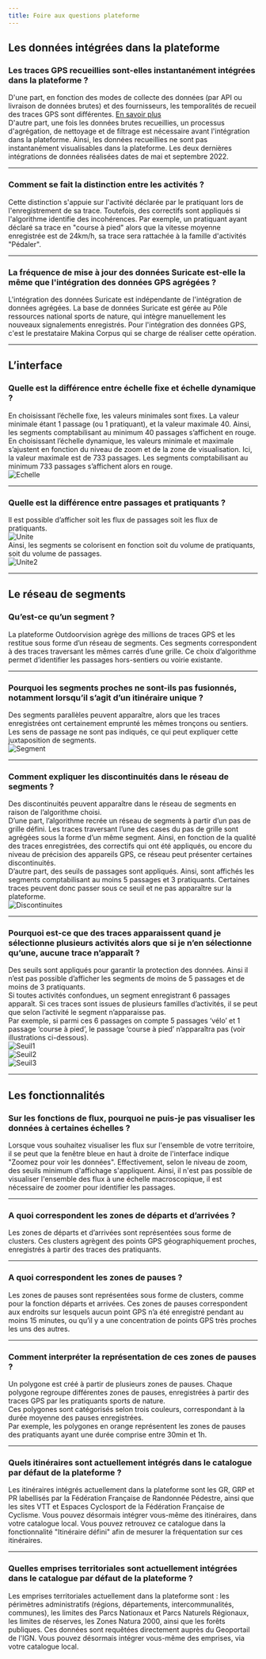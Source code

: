 ```yaml
---
title: Foire aux questions plateforme
---
```


## Les données intégrées dans la plateforme

### Les traces GPS recueillies sont-elles instantanément intégrées dans la plateforme ?
D'une part, en fonction des modes de collecte des données (par API ou livraison de données brutes) et des fournisseurs, les temporalités de recueil des traces GPS sont différentes. [En savoir plus](/partenaires) <br>
D'autre part, une fois les données brutes recueillies, un processus d'agrégation, de nettoyage et de filtrage est nécessaire avant l'intégration dans la plateforme. 
Ainsi, les données recueillies ne sont pas instantanément visualisables dans la plateforme. Les deux dernières intégrations de données réalisées dates de mai et septembre 2022.

---

### Comment se fait la distinction entre les activités ?
Cette distinction s'appuie sur l'activité déclarée par le pratiquant lors de l'enregistrement de sa trace. Toutefois, des correctifs sont appliqués si l'algorithme identifie des incohérences. Par exemple, un pratiquant ayant déclaré sa trace en "course à pied" alors que la vitesse moyenne enregistrée est de 24km/h, sa trace sera rattachée à la famille d'activités "Pédaler". <br>

---

### La fréquence de mise à jour des données Suricate est-elle la même que l'intégration des données GPS agrégées ?
L'intégration des données Suricate est indépendante de l'intégration de données agrégées. La base de données Suricate est gérée au Pôle ressources national sports de nature, qui intègre manuellement les nouveaux signalements enregistrés. Pour l'intégration des données GPS, c'est le prestataire Makina Corpus qui se charge de réaliser cette opération. <br>

---

## L’interface

### Quelle est la différence entre échelle fixe et échelle dynamique ?
En choisissant l’échelle fixe, les valeurs minimales sont fixes. La valeur minimale étant 1 passage (ou 1 pratiquant), et la valeur maximale 40. Ainsi, les segments comptabilisant au minimum 40 passages s’affichent en rouge. <br>
En choisissant l’échelle dynamique, les valeurs minimale et maximale s’ajustent en fonction du niveau de zoom et de la zone de visualisation. Ici, la valeur maximale est de 733 passages. Les segments comptabilisant au minimum 733 passages s’affichent alors en rouge. <br>
![Echelle](/medias/faq-plateforme/Echelle.jpg)

---

### Quelle est la différence entre passages et pratiquants ? 
Il est possible d’afficher soit les flux de passages soit les flux de pratiquants. <br>
![Unite](/medias/faq-plateforme/Unite.jpg) <br>
Ainsi, les segments se colorisent en fonction soit du volume de pratiquants, soit du volume de passages. <br>
![Unite2](/medias/faq-plateforme/Unite2.jpg)

---

## Le réseau de segments

### Qu’est-ce qu’un segment ?
La plateforme Outdoorvision agrège des millions de traces GPS et les restitue sous forme d’un réseau de segments. Ces segments correspondent à des traces traversant les mêmes carrés d’une grille. Ce choix d’algorithme permet d’identifier les passages hors-sentiers ou voirie existante. 

---

### Pourquoi les segments proches ne sont-ils pas fusionnés, notamment lorsqu’il s’agit d’un itinéraire unique ?
Des segments parallèles peuvent apparaître, alors que les traces enregistrées ont certainement emprunté les mêmes tronçons ou sentiers. Les sens de passage ne sont pas indiqués, ce qui peut expliquer cette juxtaposition de segments. <br>
![Segment](/medias/faq-plateforme/Segments.jpg)

---

### Comment expliquer les discontinuités dans le réseau de segments ?
Des discontinuités peuvent apparaître dans le réseau de segments en raison de l’algorithme choisi. <br>
D’une part, l’algorithme recrée un réseau de segments à partir d’un pas de grille défini. Les traces traversant l’une des cases du pas de grille sont agrégées sous la forme d’un même segment. Ainsi, en fonction de la qualité des traces enregistrées, des correctifs qui ont été appliqués, ou encore du niveau de précision des appareils GPS, ce réseau peut présenter certaines discontinuités. <br> 
D’autre part, des seuils de passages sont appliqués. Ainsi, sont affichés les segments comptabilisant au moins 5 passages et 3 pratiquants. Certaines traces peuvent donc passer sous ce seuil et ne pas apparaître sur la plateforme. <br>
![Discontinuites](/medias/faq-plateforme/Discontinuites.jpg)

---

### Pourquoi est-ce que des traces apparaissent quand je sélectionne plusieurs activités alors que si je n’en sélectionne qu’une, aucune trace n’apparaît ?
Des seuils sont appliqués pour garantir la protection des données. Ainsi il n’est pas possible d’afficher les segments de moins de 5 passages et de moins de 3 pratiquants. <br> 
Si toutes activités confondues, un segment enregistrant 6 passages apparaît. Si ces traces sont issues de plusieurs familles d’activités, il se peut que selon l’activité le segment n’apparaisse pas. <br> 
Par exemple, si parmi ces 6 passages on compte 5 passages ‘vélo’ et 1 passage ‘course à pied’, le passage ‘course à pied’ n’apparaîtra pas (voir illustrations ci-dessous). <br>
![Seuil1](/medias/faq-plateforme/Seuil1.jpg) <br>
![Seuil2](/medias/faq-plateforme/Seuil2.jpg) <br>
![Seuil3](/medias/faq-plateforme/Seuil3.jpg)

---

## Les fonctionnalités

### Sur les fonctions de flux, pourquoi ne puis-je pas visualiser les données à certaines échelles ?
Lorsque vous souhaitez visualiser les flux sur l'ensemble de votre territoire, il se peut que la fenêtre bleue en haut à droite de l'interface indique "Zoomez pour voir les données". Effectivement, selon le niveau de zoom, des seuils minimum d'affichage s'appliquent. Ainsi, il n'est pas possible de visualiser l'ensemble des flux à une échelle macroscopique, il est nécessaire de zoomer pour identifier les passages.

---

### A quoi correspondent les zones de départs et d’arrivées ?
Les zones de départs et d’arrivées sont représentées sous forme de clusters. Ces clusters agrègent des points GPS géographiquement proches, enregistrés à partir des traces des pratiquants. 

---

### A quoi correspondent les zones de pauses ?
Les zones de pauses sont représentées sous forme de clusters, comme pour la fonction départs et arrivées. Ces zones de pauses correspondent aux endroits sur lesquels aucun point GPS n’a été enregistré pendant au moins 15 minutes, ou qu’il y a une concentration de points GPS très proches les uns des autres. 

---

### Comment interpréter la représentation de ces zones de pauses ?
Un polygone est créé à partir de plusieurs zones de pauses. Chaque polygone regroupe différentes zones de pauses, enregistrées à partir des traces GPS par les pratiquants sports de nature. <br> 
Ces polygones sont catégorisés selon trois couleurs, correspondant à la durée moyenne des pauses enregistrées. <br> 
Par exemple, les polygones en orange représentent les zones de pauses des pratiquants ayant une durée comprise entre 30min et 1h.

---

### Quels itinéraires sont actuellement intégrés dans le catalogue par défaut de la plateforme ?
Les itinéraires intégrés actuellement dans la plateforme sont les GR, GRP et PR labellisés par la Fédération Française de Randonnée Pédestre, ainsi que les sites VTT et Espaces Cyclosport de la Fédération Française de Cyclisme. Vous pouvez désormais intégrer vous-même des itinéraires, dans votre catalogue local. Vous pouvez retrouvez ce catalogue dans la fonctionnalité "Itinéraire défini" afin de mesurer la fréquentation sur ces itinéraires.

---

### Quelles emprises territoriales sont actuellement intégrées dans le catalogue par défaut de la plateforme ?
Les emprises territoriales actuellement dans la plateforme sont : les périmètres administratifs (régions, départements, intercommunalités, communes), les limites des Parcs Nationaux et Parcs Naturels Régionaux, les limites de réserves, les Zones Natura 2000, ainsi que les forêts publiques. Ces données sont requêtées directement auprès du Geoportail de l'IGN. Vous pouvez désormais intégrer vous-même des emprises, via votre catalogue local. 
